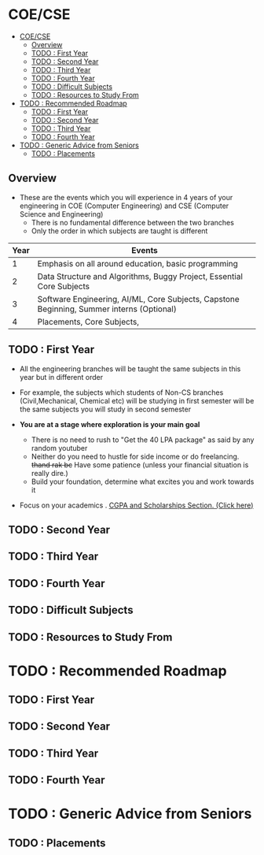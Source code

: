 # COE/CSE

- [COE/CSE](#coecse)
  - [Overview](#overview)
  - [TODO : First Year](#todo--first-year)
  - [TODO : Second Year](#todo--second-year)
  - [TODO : Third Year](#todo--third-year)
  - [TODO : Fourth Year](#todo--fourth-year)
  - [TODO : Difficult Subjects](#todo--difficult-subjects)
  - [TODO : Resources to Study From](#todo--resources-to-study-from)
- [TODO : Recommended Roadmap](#todo--recommended-roadmap)
  - [TODO : First Year](#todo--first-year-1)
  - [TODO : Second Year](#todo--second-year-1)
  - [TODO : Third Year](#todo--third-year-1)
  - [TODO : Fourth Year](#todo--fourth-year-1)
- [TODO : Generic Advice from Seniors](#todo--generic-advice-from-seniors)
  - [TODO : Placements](#todo--placements)

## Overview

- These are the events which you will experience in 4 years of your engineering in COE (Computer Engineering) and CSE (Computer Science and Engineering)
  - There is no fundamental difference between the two branches
  - Only the order in which subjects are taught is different

| Year | Events                                                                                    |
| ---- | ----------------------------------------------------------------------------------------- |
| 1    | Emphasis on all around education, basic programming                                       |
| 2    | Data Structure and Algorithms, Buggy Project, Essential Core Subjects                     |
| 3    | Software Engineering, AI/ML, Core Subjects, Capstone Beginning, Summer interns (Optional) |
| 4    | Placements, Core Subjects,                                                                |

## TODO : First Year

- All the engineering branches will be taught the same subjects in this year but in different order
- For example, the subjects which students of Non-CS branches (Civil,Mechanical, Chemical etc) will be studying in first semester will be the same subjects you will study in second semester

- **You are at a stage where exploration is your main goal**

  - There is no need to rush to "Get the 40 LPA package" as said by any random youtuber
  - Neither do you need to hustle for side income or do freelancing. ~~thand rak bc~~ Have some patience (unless your financial situation is really dire.)
  - Build your foundation, determine what excites you and work towards it

- Focus on your academics . [CGPA and Scholarships Section. (Click here)](../Thapar_Info.md)

## TODO : Second Year

## TODO : Third Year

## TODO : Fourth Year

## TODO : Difficult Subjects

## TODO : Resources to Study From

# TODO : Recommended Roadmap

## TODO : First Year

## TODO : Second Year

## TODO : Third Year

## TODO : Fourth Year

# TODO : Generic Advice from Seniors

## TODO : Placements
